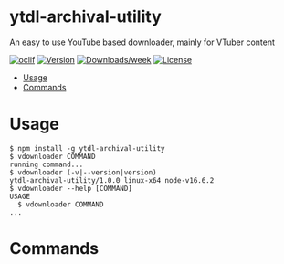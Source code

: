 ytdl-archival-utility
=====================

An easy to use YouTube based downloader, mainly for VTuber content

[![oclif](https://img.shields.io/badge/cli-oclif-brightgreen.svg)](https://oclif.io)
[![Version](https://img.shields.io/npm/v/ytdl-archival-utility.svg)](https://npmjs.org/package/ytdl-archival-utility)
[![Downloads/week](https://img.shields.io/npm/dw/ytdl-archival-utility.svg)](https://npmjs.org/package/ytdl-archival-utility)
[![License](https://img.shields.io/npm/l/ytdl-archival-utility.svg)](https://github.com/GoldElysium/ytdl-archival-utility/blob/master/package.json)

<!-- toc -->
* [Usage](#usage)
* [Commands](#commands)
<!-- tocstop -->
# Usage
<!-- usage -->
```sh-session
$ npm install -g ytdl-archival-utility
$ vdownloader COMMAND
running command...
$ vdownloader (-v|--version|version)
ytdl-archival-utility/1.0.0 linux-x64 node-v16.6.2
$ vdownloader --help [COMMAND]
USAGE
  $ vdownloader COMMAND
...
```
<!-- usagestop -->
# Commands
<!-- commands -->

<!-- commandsstop -->
